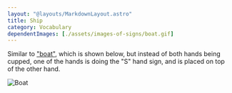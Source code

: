 ```yaml
---
layout: "@layouts/MarkdownLayout.astro"
title: Ship
category: Vocabulary
dependentImages: [./assets/images-of-signs/boat.gif]
---
```


Similar to ["boat"](./boat), which is shown below,
but instead of both hands being cupped,
one of the hands is doing the "S" hand sign,
and is placed on top of the other hand.

![Boat](@signs/boat.gif)
